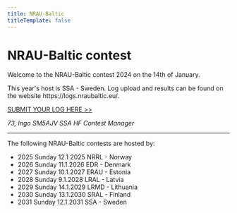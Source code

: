 ```yaml
---
title: NRAU-Baltic
titleTemplate: false
---
```


<script setup lang="ts">
  import CountdownTimer from '@/components/CountdownTimer.vue'
  import { computed } from 'vue';

  const contestDate = new Date('2024-01-14 06:30 UTC')
  const now = new Date()

  const hasContestStarted = computed(() => now.getTime() > contestDate.getTime())
</script>

# NRAU-Baltic contest

<ClientOnly>
  <template v-if="!hasContestStarted">
    <h3>Contest starts in <CountdownTimer :date="contestDate" /></h3>
  </template>
</ClientOnly>

Welcome to the NRAU-Baltic contest 2024 on the 14th of January.

This year's host is SSA - Sweden. Log upload and results can be found on the website https://<span>logs.nraubaltic.eu/</span>.

<a class="text-4xl font-bold" href="https://logs.nraubaltic.eu/submit/65947b7f2f903b1b56c43a15">SUBMIT YOUR LOG HERE >></a>

_73, Ingo SM5AJV SSA HF Contest Manager_

---

The following NRAU-Baltic contests are hosted by:

- 2025 Sunday 12.1 2025 NRRL - Norway
- 2026 Sunday 11.1.2026 EDR - Denmark
- 2027 Sunday 10.1.2027 ERAU - Estonia
- 2028 Sunday 9.1.2028 LRAL - Latvia
- 2029 Sunday 14.1.2029 LRMD - Lithuania
- 2030 Sunday 13.1.2030 SRAL - Finland
- 2031 Sunday 12.1.2031 SSA - Sweden
